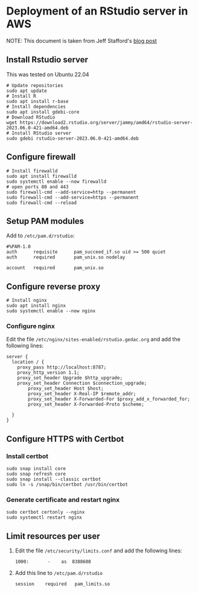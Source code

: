 # Deployment of an RStudio server in AWS
 NOTE: This document is taken from Jeff Stafford's [blog post](https://jstaf.github.io/posts/rstudio-server-semi-pro/)
 
## Install Rstudio server

This was tested on Ubuntu 22.04
```shell
# Update repositories
sudo apt update
# Install R
sudo apt install r-base
# Install dependencies
sudo apt install gdebi-core
# Download RStudio
wget https://download2.rstudio.org/server/jammy/amd64/rstudio-server-2023.06.0-421-amd64.deb
# Install RStudio server
sudo gdebi rstudio-server-2023.06.0-421-amd64.deb
```

## Configure firewall
```shell
# Install firewalld
sudo apt install firewalld
sudo systemctl enable --now firewalld
# open ports 80 and 443
sudo firewall-cmd --add-service=http --permanent
sudo firewall-cmd --add-service=https --permanent
sudo firewall-cmd --reload
```
## Setup PAM modules
Add to `/etc/pam.d/rstudio`:

```shell
#%PAM-1.0
auth      requisite      pam_succeed_if.so uid >= 500 quiet
auth      required       pam_unix.so nodelay

account   required       pam_unix.so
````

## Configure reverse proxy
```shell
# Install nginx
sudo apt install nginx
sudo systemctl enable --now nginx
```
### Configure nginx
Edit the file `/etc/nginx/sites-enabled/rstudio.gedac.org` and add the following lines:
```nginx
server {
  location / {
    proxy_pass http://localhost:8787;
    proxy_http_version 1.1;
    proxy_set_header Upgrade $http_upgrade;
    proxy_set_header Connection $connection_upgrade;
 		proxy_set_header Host $host;
		proxy_set_header X-Real-IP $remote_addr;
		proxy_set_header X-Forwarded-For $proxy_add_x_forwarded_for;
		proxy_set_header X-Forwarded-Proto $scheme;

  }
}
```

## Configure HTTPS with Certbot
### Install certbot
```shell
sudo snap install core
sudo snap refresh core
sudo snap install --classic certbot
sudo ln -s /snap/bin/certbot /usr/bin/certbot
```
### Generate certificate and restart nginx
```shell
sudo certbot certonly --nginx
sudo systemctl restart nginx
```

## Limit resources per user
1. Edit the file `/etc/security/limits.conf` and add the following lines:
   ```shell
   1000:       -    as  8388608
   ```
2. Add this line to `/etc/pam.d/rstudio`
    ```shell
    session    required   pam_limits.so
